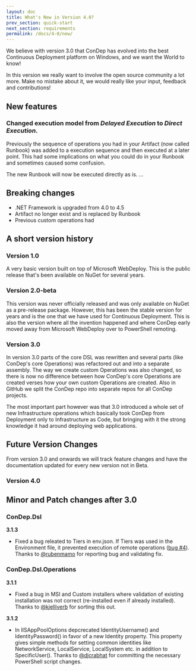 ```yaml
---
layout: doc
title: What's New in Version 4.0?
prev_section: quick-start
next_section: requirements
permalink: /docs/4-0/new/
---
```


We believe with version 3.0 that ConDep has evolved into the best Continuous Deployment
platform on Windows, and we want the World to know!

<div class="note info">
  <p>
		In this version we really want to involve the open source community a lot more.
		Make no mistake about it, we would really like your input, feedback and contributions!
	</p>
</div>

## New features

### Changed execution model from *Delayed Execution* to *Direct Execution*.
Previously the sequence of operations you had in your Artifact (now called Runbook) was added to
a execution sequence and then executed at a later point. This had some implications on what you could do in
your Runbook and sometimes caused some confusion.

The new Runbook will now be executed directly as is. ...


## Breaking changes

* .NET Framework is upgraded from 4.0 to 4.5
* Artifact no longer exist and is replaced by Runbook
* Previous custom operations had

## A short version history

### Version 1.0
A very basic version built on top of Microsoft WebDeploy. This is the public release
that's been available on NuGet for several years.

### Version 2.0-beta
This version was never officially released and was only available on NuGet as a
pre-release package. However, this has been the stable version for years and is the
one that we have used for Continuous Deployment. This is also the version where all
the invention happened and where ConDep early moved away from Microsoft WebDeploy over
to PowerShell remoting.

### Version 3.0
In version 3.0 parts of the core DSL was rewritten and several parts (like ConDep's
core Operations) was refactored out and into a separate assembly. The way we create
custom Operations was also changed, so there is now no difference between how ConDep's
core Operations are created verses how your own custom Operations are created. Also in
GitHub we split the ConDep repo into separate repos for all ConDep projects.

The most important part however was that 3.0 introduced a whole set of new Infrastructure
operations which basically took ConDep from Deployment only to Infrastructure as Code,
but bringing with it the strong knowledge it had around deploying web applications.

<div class="note info">
	<h2>Future Version Changes</h2>
  <p>
		From version 3.0 and onwards we will track feature changes and have the documentation
		updated for every new version not in Beta.
	</p>
</div>

### Version 4.0

## Minor and Patch changes after 3.0

### ConDep.Dsl

**3.1.3**

* Fixed a bug releated to Tiers in env.json. If Tiers was used in the Environment file,
it prevented execution of remote operations ([bug #4](https://github.com/condep/condep-dsl/issues/4)).
Thanks to [@rubenmamo](https://github.com/rubenmamo) for reporting bug and validating fix.

### ConDep.Dsl.Operations

**3.1.1**

* Fixed a bug in MSI and Custom installers where validation of existing installation was
not correct (re-installed even if already installed). Thanks to
[@kjelliverb](https://github.com/condep/condep-dsl-operations/pulls/kjelliverb) for
sorting this out.

**3.1.2**

* In IISAppPoolOptions depcrecated IdentityUsername() and IdentityPassword() in favor of
a new Identity property. This property gives simple methods for setting common identities
like NetworkService, LocalService, LocalSystem etc. in addition to SpecificUser(). Thanks
to [@djcrabhat](https://github.com/djcrabhat) for committing the necessary PowerShell
script changes.
